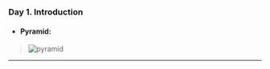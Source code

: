 ### Day 1. Introduction
- #### Pyramid:

> ![pyramid](https://user-images.githubusercontent.com/81263783/138994599-7a194eb7-044c-4769-a044-415321ee6e1a.png)

---
